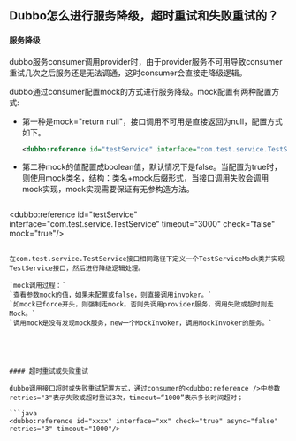 ## Dubbo怎么进行服务降级，超时重试和失败重试的？

#### 服务降级

dubbo服务consumer调用provider时，由于provider服务不可用导致consumer重试几次之后服务还是无法调通，这时consumer会直接走降级逻辑。

dubbo通过consumer配置mock的方式进行服务降级。mock配置有两种配置方式:

- 第一种是mock="return null"，接口调用不可用是直接返回为null，配置方式如下。

  ```xml
  <dubbo:reference id="testService" interface="com.test.service.TestService" timeout="3000" check="false" mock="return null"/>
  ```

- 第二种mock的值配置成boolean值，默认情况下是false。当配置为true时，则使用mock类名，结构：类名+mock后缀形式，当接口调用失败会调用mock实现，mock实现需要保证有无参构造方法。

  ```xml
<dubbo:reference id="testService" interface="com.test.service.TestService" timeout="3000" check="false" mock="true"/>
  ```
  
  在com.test.service.TestService接口相同路径下定义一个TestServiceMock类并实现TestService接口，然后进行降级逻辑处理。
  
  `mock调用过程：`
  `查看参数mock的值，如果未配置或false，则直接调用invoker。`
  `如mock已force开头，则强制走mock。否则先调用provider服务，调用失败或超时则走Mock。`
  `调用mock是没有发现mock服务，new一个MockInvoker，调用MockInvoker的服务。`





#### 超时重试或失败重试

dubbo调用接口超时或失败重试配置方式，通过consumer的<dubbo:reference />中参数retries="3"表示失败或超时重试3次，timeout=“1000”表示多长时间超时；

```java
<dubbo:reference id="xxxx" interface="xx" check="true" async="false" retries="3" timeout="1000"/>
```

